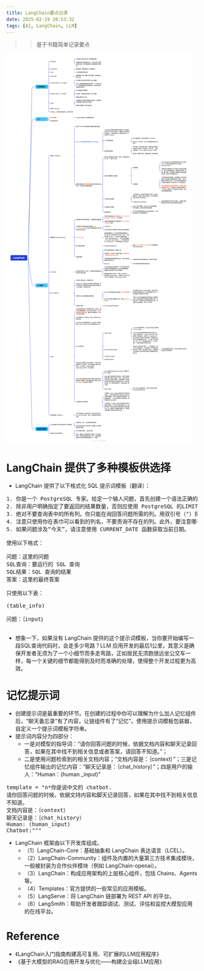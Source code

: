 ```yaml
---
title: LangChain要点记录
date: 2025-02-19 20:53:32
tags: [AI, LangChain, LLM]
---
```


>> 基于书籍简单记录要点

![](20250219-LangChain要点记录/LangChain.png)


# LangChain 提供了多种模板供选择

+ LangChain 提供了以下格式化 SQL 提示词模板（翻译）：

<pre>
1. 你是一个 PostgreSQL 专家。给定一个输人问题，首先创建一个语法正确的 PostgreSQL查询来运行，然后查看查询结果，扑返回针对输人问题的答案。
2. 除非用户明确指定了要返回的结果数量，否则应使用 PostgreSQL 的LIMIT 子句来限制查询结果，最多返回top.k条记录。你可以对结果进行排序，以返回数据库中最有信息价值的数据。
3. 绝对不要查询表中的所有列。你只能在询回答问题所需的列。用双引号（"）将每个列名包裹起来，表示官们是界定的标识符。
4. 注意只使用你在表巾可以看到的列名，不要责询不存在的列。此外，要注意哪一列在哪个表中。
5. 如果问题涉及“今天”，请注意使用 CURRENT_DATE 函数获取当前日期。

使用以下格式：

问题：这里的问题
SQL查询：要运行的 SQL 查询
SQL结果：SQL 查询的结果
答案：这里的最终答案

只使用以下表：

(table_info)

问题：｛input｝

</pre>

+ 想象一下，如果没有 LangChain 提供的这个提示词模板，当你要开始编写一段SQL查询代码时，会走多少弯路？LLM 应用开发的最后1公里，其意义是确保开发者无须为了一个小细节而多走弯路，正如居民无须跑很远坐公交车一样，每一个关键的细节都能得到及时而准确的处理，使得整个开发过程更为高效。

# 记忆提示词
+ 创建提示词是最重要的环节。在创建的过程中你可以理解为什么加人记忆组件后，“聊天备忘录”有了内容，让链组件有了“记忆”。使用提示词模板包装器，自定义一个提示词模板字符串。
+ 提示词内容分为四部分：
    - 一是对模型的指导词：“请你回答问题的时候，依据文档内容和聊天记录回答，如果在其中找不到相关信息或者答案，请回答不知道。”；
    - 二是使用问题检索到的相关文档内容；“文档内容是：｛context｝”；三是记忆组件输出的记忆内容：“聊天记录是：｛chat_history｝”；四是用户的输人：“Human：(human _input)"
<pre>
template = "n*你是说中文的 chatbot.
请你回答问题的时候，依据文持内容和脚天记录回答，如果在其中找不到相关信息戒着答案，请回答
不知道。
文档内容是：｛context）
聊天记录是：｛chat_history）
Human: (human_input)
Chatbot:"""
</pre>    

+ LangChain 框架由以下开发库组成。
    - （1）LangChain-Core：基础抽象和 LangChain 表达语言（LCEL）。
    - （2）LangChain-Community：组件及内置的大量第三方技术集成模块，一般被封装为合作伙伴模块（例如 LangChain-openai）。
    - （3）LangChain：构成应用架构的上层核心组件，包括 Chains、Agents 等。
    - （4）Templates：官方提供的一些常见的应用模板。
    - （5）LangServe：将 LangChain 链部署为 REST API 的平台。
    - （6）LangSmith：帮助开发者跟踪调试、测试、评估和监控大模型应用的在线平台。


# Reference
+ 《LangChain入门指南构建高可复用、可扩展的LLM应用程序》
+ 《基于大模型的RAG应用开发与优化——构建企业级LLM应用》
